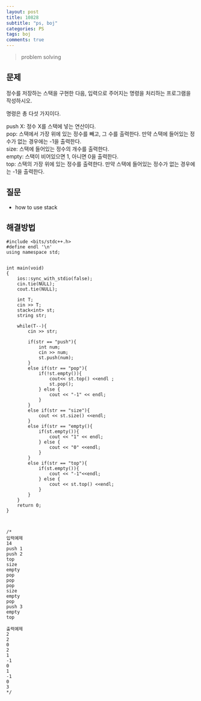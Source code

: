 ```yaml
---
layout: post
title: 10828
subtitle: "ps, boj"
categories: PS
tags: boj
comments: true
---
```

> problem solving

## 문제
정수를 저장하는 스택을 구현한 다음, 입력으로 주어지는 명령을 처리하는 프로그램을 작성하시오.    

명령은 총 다섯 가지이다.      

push X: 정수 X를 스택에 넣는 연산이다.     
pop: 스택에서 가장 위에 있는 정수를 빼고, 그 수를 출력한다. 만약 스택에 들어있는 정수가 없는 경우에는 -1을 출력한다.      
size: 스택에 들어있는 정수의 개수를 출력한다.    
empty: 스택이 비어있으면 1, 아니면 0을 출력한다.    
top: 스택의 가장 위에 있는 정수를 출력한다. 만약 스택에 들어있는 정수가 없는 경우에는 -1을 출력한다.    

## 질문
  * how to use stack
    
## 해결방법


~~~
#include <bits/stdc++.h>
#define endl '\n'
using namespace std;


int main(void)
{
    ios::sync_with_stdio(false);
    cin.tie(NULL);
    cout.tie(NULL);
  
    int T;
    cin >> T;
    stack<int> st;
    string str;

    while(T--){
        cin >> str;

        if(str == "push"){
            int num;
            cin >> num;
            st.push(num);
        }
        else if(str == "pop"){
            if(!st.empty()){
                cout<< st.top() <<endl ;
                st.pop();
            } else {
                cout << "-1" << endl;
            }
        }
        else if(str == "size"){
            cout << st.size() <<endl;
        }
        else if(str == "empty(){
            if(st.empty()){
                cout << "1" << endl;
            } else {
                cout << "0" <<endl;
            }
        }
        else if(str == "top"){
            if(st.empty()){
                cout << "-1"<<endl;
            } else {
                cout << st.top() <<endl;
            }
        }
    }
    return 0;
}



/*
입력예제
14
push 1
push 2
top
size
empty
pop
pop
pop
size
empty
pop
push 3
empty
top

출력예제
2
2
0
2
1
-1
0
1
-1
0
3
*/ 

~~~


